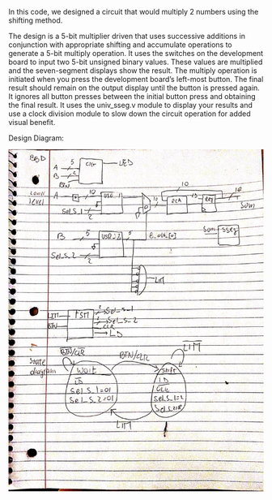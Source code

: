 In this code, we designed a circuit that would multiply 2 numbers using the shifting method.

The design is a 5-bit multiplier driven that uses successive additions in conjunction with appropriate shifting and accumulate operations to generate a 5-bit multiply operation.
It uses the switches on the development board to input two 5-bit unsigned binary values. These values are multiplied and the seven-segment displays show the result.
The multiply operation is initiated when you press the development board’s left-most button. The final result should remain on the output display until the button is pressed again.
It ignores all button presses between the initial button press and obtaining the final result.
It uses the univ_sseg.v module to display your results and use a clock division module to slow down the circuit operation for added visual benefit.

Design Diagram:

![alt text](https://github.com/FilippoCheein/FPGA_Design/blob/main/Multiplier/Multiplier%20-%20Design%20Diagram.jpg?raw=true)
